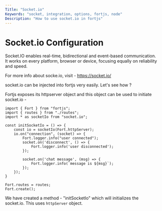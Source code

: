 ```yaml
---
Title: "Socket.io"
Keywords: "socket, integration, options, fortjs, node"
Description: "How to use socket.io in fortjs"
---
```


# Socket.io Configuration

Socket.IO enables real-time, bidirectional and event-based communication.
It works on every platform, browser or device, focusing equally on reliability and speed.

For more info about socke.io, visit - https://socket.io/

socket.io can be injected into fortjs very easily. Let's see how ?

Fortjs exposes its httpserver object and this object can be used to initiate socket.io - 

```
import { Fort } from "fortjs";
import { routes } from "./routes";
import * as socketIo from "socket.io";

const initSocketIo = () => {
    const io = socketIo(Fort.httpServer);
    io.on("connection", (socket) => {
        Fort.logger.info("user connected");
        socket.on('disconnect', () => {
            Fort.logger.info('user disconnected');
        });

        socket.on('chat message', (msg) => {
            Fort.logger.info(`message is ${msg}`);
        });
    });
}

Fort.routes = routes;
Fort.create();

```

We have created a method - "initSocketIo" which will initializes the socket.io. This uses `httpServer` object.